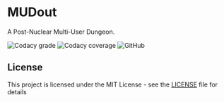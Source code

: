 # MUDout

A Post-Nuclear Multi-User Dungeon.

![Codacy grade](https://img.shields.io/codacy/grade/7a87b48fa1ea4f498499d2b7b27fc64b?style=plastic) ![Codacy coverage](https://img.shields.io/codacy/coverage/7a87b48fa1ea4f498499d2b7b27fc64b?style=plastic) ![GitHub](https://img.shields.io/github/license/cadpnq/mudout?style=plastic)

## License

This project is licensed under the MIT License - see the [LICENSE](https://github.com/cadpnq/papyrithjs/blob/master/LICENSE) file for details
